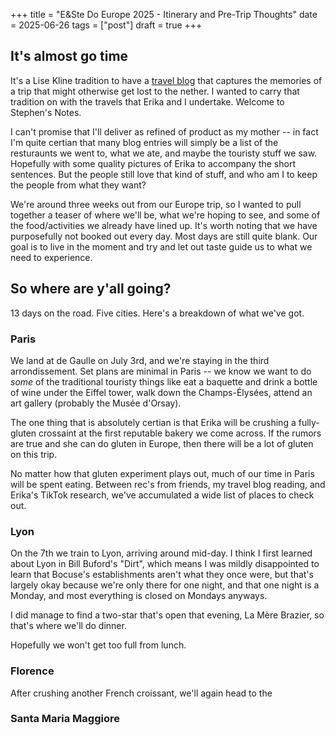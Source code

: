 +++
title = "E&Ste Do Europe 2025 - Itinerary and Pre-Trip Thoughts"
date = 2025-06-26
tags = ["post"]
draft = true
+++

## It's almost go time
It's a Lise Kline tradition to have a [travel blog](https://www.legskline.com/) that captures the memories of a trip that might otherwise get lost to the nether. I wanted to carry that tradition on with the travels that Erika and I undertake. Welcome to Stephen's Notes. 

I can't promise that I'll deliver as refined of product as my mother -- in fact I'm quite certian that many blog entries will simply be a list of the resturaunts we went to, what we ate, and maybe the touristy stuff we saw. Hopefully with some quality pictures of Erika to accompany the short sentences. But the people still love that kind of stuff, and who am I to keep the people from what they want? 

We're around three weeks out from our Europe trip, so I wanted to pull together a teaser of where we'll be, what we're hoping to see, and some of the food/activities we already have lined up. It's worth noting that we have purposefully not booked out every day. Most days are still quite blank. Our goal is to live in the moment and try and let out taste guide us to what we need to experience. 

## So where are y'all going? 
13 days on the road. Five cities. Here's a breakdown of what we've got.

### Paris
We land at de Gaulle on July 3rd, and we're staying in the third arrondissement. Set plans are minimal in Paris -- we know we want to do *some* of the traditional touristy things like eat a baquette and drink a bottle of wine under the Eiffel tower, walk down the Champs-Élysées, attend an art gallery (probably the Musée d'Orsay). 

The one thing that is absolutely certian is that Erika will be crushing a fully-gluten crossaint at the first reputable bakery we come across. If the rumors are true and she can do gluten in Europe, then there will be a lot of gluten on this trip.

No matter how that gluten experiment plays out, much of our time in Paris will be spent eating. Between rec's from friends, my travel blog reading, and Erika's TikTok research, we've accumulated a wide list of places to check out.

### Lyon
On the 7th we train to Lyon, arriving around mid-day. I think I first learned about Lyon in Bill Buford's "Dirt", which means I was mildly disappointed to learn that Bocuse's establishments aren't what they once were, but that's largely okay because we're only there for one night, and that one night is a Monday, and most everything is closed on Mondays anyways. 

I did manage to find a two-star that's open that evening, La Mère Brazier, so that's where we'll do dinner.

Hopefully we won't get too full from lunch.

### Florence
After crushing another French croissant, we'll again head to the 

### Santa Maria Maggiore